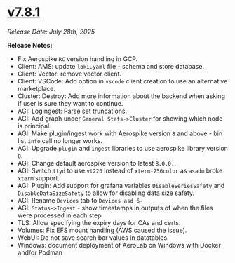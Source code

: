 # [v7.8.1](https://github.com/aerospike/aerolab/releases/tag/7.8.1)

_Release Date: July 28th, 2025_

**Release Notes:**
* Fix Aerospike `RC` version handling in GCP.
* Client: AMS: update `loki.yaml` file - schema and store database.
* Client: Vector: remove vector client.
* Client: VSCode: Add option in `vscode` client creation to use an alternative marketplace.
* Cluster: Destroy: Add more information about the backend when asking if user is sure they want to continue.
* AGI: LogIngest: Parse set truncations.
* AGI: Add graph under `General Stats->Cluster` for showing which node is principal.
* AGI: Make plugin/ingest work with Aerospike version `8` and above - bin list `info` call no longer works.
* AGI: Upgrade `plugin` and `ingest` libraries to use aerospike library version `8`.
* AGI: Change default aerospike version to latest `8.0.0.`.
* AGI: Switch `ttyd` to use `vt220` instead of `xterm-256color` as `asadm` broke `xterm` support.
* AGI: Plugin: Add support for grafana variables `DisableSeriesSafety` and `DisableDataSizeSafety` to allow for disabling data size safety.
* AGI: Rename `Devices` tab to `Devices asd 6-`
* AGI: `Status->Ingest` - show timestamps in outputs of when the files were processed in each step
* TLS: Allow specifying the expiry days for CAs and certs.
* Volumes: Fix EFS mount handling (AWS caused the issue).
* WebUI: Do not save search bar values in datatables.
* Windows: document deployment of AeroLab on Windows with Docker and/or Podman
